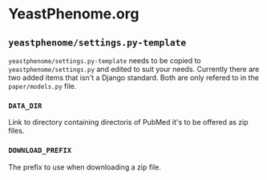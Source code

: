 # YeastPhenome.org

## `yeastphenome/settings.py-template`

`yeastphenome/settings.py-template` needs to be copied to
`yeastphenome/settings.py` and edited to suit your needs.  Currently
there are two added items that isn't a Django standard.  Both are only
refered to in the `paper/models.py` file.

### `DATA_DIR`

Link to directory containing directoris of PubMed it's to be offered
as zip files.

### `DOWNLOAD_PREFIX`

The prefix to use when downloading a zip file.
